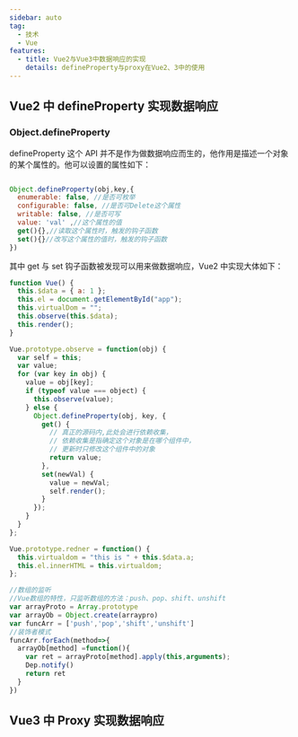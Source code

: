```yaml
---
sidebar: auto
tag:
  - 技术
  - Vue
features:
  - title: Vue2与Vue3中数据响应的实现
    details: defineProperty与proxy在Vue2、3中的使用
---
```


## Vue2 中 defineProperty 实现数据响应

### Object.defineProperty

defineProperty 这个 API 并不是作为做数据响应而生的，他作用是描述一个对象的某个属性的。他可以设置的属性如下：

```javaScript

Object.defineProperty(obj,key,{
  enumerable: false, //是否可枚举
  configurable: false, //是否可Delete这个属性
  writable: false, //是否可写
  value: 'val' ,//这个属性的值
  get(){},//读取这个属性时，触发的钩子函数
  set(){}//改写这个属性的值时，触发的钩子函数
})

```

其中 get 与 set 钩子函数被发现可以用来做数据响应，Vue2 中实现大体如下：

```javascript
function Vue() {
  this.$data = { a: 1 };
  this.el = document.getElementById("app");
  this.virtualDom = "";
  this.observe(this.$data);
  this.render();
}

Vue.prototype.observe = function(obj) {
  var self = this;
  var value;
  for (var key in obj) {
    value = obj[key];
    if (typeof value === object) {
      this.observe(value);
    } else {
      Object.defineProperty(obj, key, {
        get() {
          // 真正的源码内,此处会进行依赖收集，
          // 依赖收集是指确定这个对象是在哪个组件中，
          // 更新时只修改这个组件中的对象
          return value;
        },
        set(newVal) {
          value = newVal;
          self.render();
        }
      });
    }
  }
};

Vue.prototype.redner = function() {
  this.virtualdom = "this is " + this.$data.a;
  this.el.innerHTML = this.virtualdom;
};

//数组的监听
//Vue数组的特性，只监听数组的方法：push、pop、shift、unshift
var arrayProto = Array.prototype
var arrayOb = Object.create(arraypro)
var funcArr = ['push','pop','shift','unshift']
//装饰者模式
funcArr.forEach(method=>{
  arrayOb[method] =function(){
    var ret = arrayProto[method].apply(this,arguments);
    Dep.notify()
    return ret
  }
})
```
## Vue3 中 Proxy 实现数据响应


